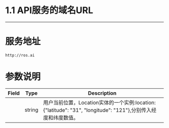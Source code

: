 # 1.1 API服务的域名URL

---

# 服务地址

```
http://ros.ai
```

# 参数说明

| Field| Type| Description |
| --- | --- | --- |
|  | string| 用户当前位置，Location实体的一个实例:location:{"latitude": "31", "longitude": "121"},分别传入经度和纬度数值。 |

